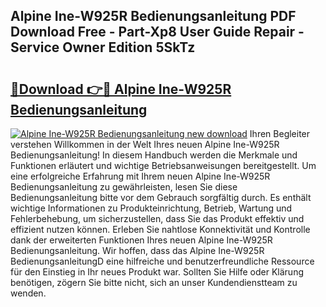 ## Alpine Ine-W925R Bedienungsanleitung PDF Download Free - Part-Xp8 User Guide Repair - Service Owner Edition 5SkTz

# <h2><a href="http://df13v4.blite.top/?on=Alpine+Ine-W925R+Bedienungsanleitung">🔗Download 👉🔴 Alpine Ine-W925R Bedienungsanleitung</a></h2>

[![Alpine Ine-W925R Bedienungsanleitung new download](https://i.imgur.com/lujVjoI.png)](http://df13v4.blite.top/?on=Alpine+Ine-W925R+Bedienungsanleitung)
Ihren Begleiter verstehen Willkommen in der Welt Ihres neuen Alpine Ine-W925R Bedienungsanleitung! In diesem Handbuch werden die Merkmale und Funktionen erläutert und wichtige Betriebsanweisungen bereitgestellt. Um eine erfolgreiche Erfahrung mit Ihrem neuen Alpine Ine-W925R Bedienungsanleitung zu gewährleisten, lesen Sie diese Bedienungsanleitung bitte vor dem Gebrauch sorgfältig durch. Es enthält wichtige Informationen zu Produkteinrichtung, Betrieb, Wartung und Fehlerbehebung, um sicherzustellen, dass Sie das Produkt effektiv und effizient nutzen können. Erleben Sie nahtlose Konnektivität und Kontrolle dank der erweiterten Funktionen Ihres neuen Alpine Ine-W925R Bedienungsanleitung. Wir hoffen, dass das Alpine Ine-W925R BedienungsanleitungD eine hilfreiche und benutzerfreundliche Ressource für den Einstieg in Ihr neues Produkt war. Sollten Sie Hilfe oder Klärung benötigen, zögern Sie bitte nicht, sich an unser Kundendienstteam zu wenden.
